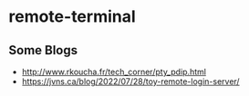 # remote-terminal

## Some Blogs

* http://www.rkoucha.fr/tech_corner/pty_pdip.html
* https://jvns.ca/blog/2022/07/28/toy-remote-login-server/
